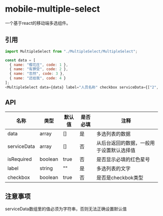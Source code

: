 # mobile-multiple-select
一个基于react的移动端多选组件。

## 引用

```javascript
import MultipleSelect from "./MultipleSelect/MultipleSelect";

const data = [
  { name: "樱花庄", code: 1 },
  { name: "有罪受", code: 2 },
  { name: "忽然", code: 3 },
  { name: "还给我", code: 4 }
];
<MultipleSelect data={data} label="人员名称" checkbox serviceData={["2", "3"]} />
```

## API

| 名称        | 类型    | 默认值 | 是否必填 | 注释                                     |
| ----------- | ------- | ------ | -------- | ---------------------------------------- |
| data        | array   | []     | 是       | 多选列表的数据                           |
| serviceData | array   | []     | 否       | 从后台返回的数据，一般用于设置默认选择值 |
| isRequired  | boolean | true   | 否       | 是否显示必填的红色星号                   |
| label       | string  | ""     | 是       | 多选列表的文字                           |
| checkbox    | boolean | true   | 否       | 是否是checkbok类型                       |

## 注意事项

serviceData数组里的值必须为字符串，否则无法正确设置默认值
